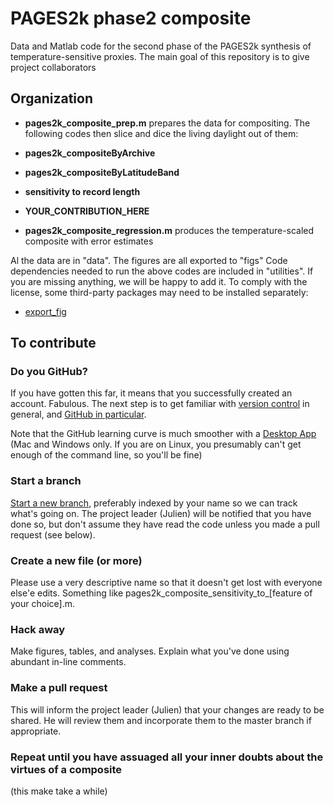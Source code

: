 
# PAGES2k phase2 composite
Data and Matlab code for the second phase of the PAGES2k synthesis of temperature-sensitive proxies.
The main goal of this repository is to give project collaborators

## Organization

- **pages2k_composite_prep.m** prepares the data for compositing. The following codes then slice and dice the living daylight out of them:

- **pages2k_compositeByArchive**
- **pages2k_compositeByLatitudeBand**
- **sensitivity to record length**
- **YOUR_CONTRIBUTION_HERE**

- **pages2k_composite_regression.m** produces the temperature-scaled composite with error estimates

Al the data are in "data". The figures are all exported to "figs"
Code dependencies needed to run the above codes are included in "utilities". If you are missing anything, we will be happy to add it. To comply with the license, some third-party packages may need to be installed separately:

- [export_fig](https://github.com/altmany/export_fig)


## To contribute
### Do you GitHub?
If you have gotten this far, it means that you successfully created an account. Fabulous.
The next step is to get familiar with [version control](https://backlogtool.com/git-guide/en/intro/intro1_1.html) in general, and [GitHub in particular](http://readwrite.com/2013/09/30/understanding-github-a-journey-for-beginners-part-1).

Note that the GitHub learning curve is much smoother with a [Desktop App](https://desktop.github.com/) (Mac and Windows only. If you are on Linux, you presumably can't get enough of the command line, so you'll be fine)

### Start a branch
[Start a new branch](https://help.github.com/articles/creating-and-deleting-branches-within-your-repository/), preferably indexed by your name so we can track what's going on. The project leader (Julien) will be notified that you have done so, but don't assume they have read the code unless you made a pull request (see below).

### Create a new file (or more)
Please use a very descriptive name so that it doesn't get lost with everyone else'e edits. Something like pages2k_composite_sensitivity_to_[feature of your choice].m.

### Hack away
Make figures, tables, and analyses. Explain what you've done using abundant in-line comments.

### Make a pull request
This will inform the project leader (Julien) that your changes are ready to be shared. He will review them and incorporate them to the master branch if appropriate.

### Repeat until you have assuaged all your inner doubts about the virtues of a composite
(this make take a while)
